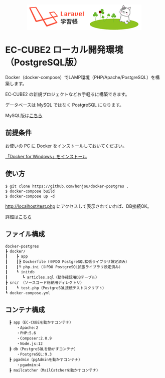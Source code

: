 <p align="center"><img src="https://raw.githubusercontent.com/honjou/docker_practice/images/logo.png"></p>

# EC-CUBE2 ローカル開発環境（PostgreSQL版）

Docker（docker-compose）でLAMP環境（PHP/Apache/PostgreSQL）を構築します。

EC-CUBE2 の新規プロジェクトなどお手軽るに構築できます。

データベースは MySQL ではなく PostgreSQL になります。

MySQL版は<a href="https://github.com/honjou/docker-eccube2" target="_blank">こちら</a>

## 前提条件

お使いの PC に Docker をインストールしておいてください。

<p><a href="https://laraweb.net/environment/6402/" target="_blank">「Docker for Windows」をインストール</a></p>

## 使い方

```
$ git clone https://github.com/honjou/docker-postgres .
$ docker-compose build
$ docker-compose up -d
```
<a href="http://localhost/test.php">http://localhost/test.php</a> にアクセスして表示されていれば、DB接続OK。

<p>詳細は<a href="https://laraweb.net/surrounding/10114/" target="_blank">こちら</a></p>

## ファイル構成

```
docker-postgres
┣ docker/
┃    ┣ app
┃    ┃┣ Dockerfile（※PDO PostgreSQL拡張ライブラリ設定済み）
┃    ┃┗ php.ini（※PDO PostgreSQL拡張ライブラリ設定済み）
┃    ┗ initdb
┃    　 ┗ articles.sql（動作確認用DBテーブル）
┣ src/ （ソースコード格納用ディレクトリ）
┃    ┗ test.php（PostgreSQL接続テストスクリプト）
┗ docker-compose.yml
```

## コンテナ構成

```
　┣ app（EC-CUBEを動かすコンテナ）
　　　・Apache:2
　　　・PHP:5.6
　　　・Composer:2.0.9
     ・Node.js:12
　┣ db（PostgreSQLを動かすコンテナ）
　　　・PostgreSQL:9.3
　┣ pgadmin（pgAdminを動かすコンテナ）
　　　・pgadmin:4
　┣ mailcatcher（MailCatcherを動かすコンテナ）
```
